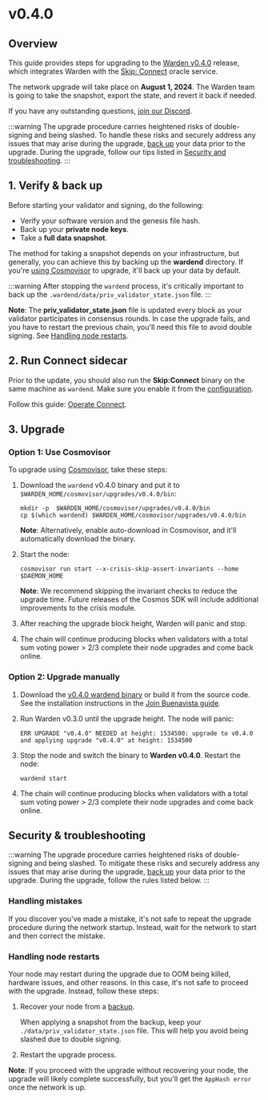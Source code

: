 ﻿---
sidebar_position: 1
---

# v0.4.0

## Overview

This guide provides steps for upgrading to the [Warden v0.4.0](https://github.com/warden-protocol/wardenprotocol/releases/tag/v0.4.0) release, which integrates Warden with the [Skip: Connect](https://docs.skip.build/connect/introduction) oracle service.

The network upgrade will take place on **August 1, 2024**. The Warden team is going to take the snapshot, export the state, and revert it back if needed.

If you have any outstanding questions, [join our Discord](https://discord.com/invite/warden).

:::warning
The upgrade procedure carries heightened risks of double-signing and being slashed. To handle these risks and securely address any issues that may arise during the upgrade, [back up](#1-verify--back-up) your data prior to the upgrade. During the upgrade, follow our tips listed in [Security and troubleshooting](#security--troubleshooting).
:::

## 1. Verify & back up

Before starting your validator and signing, do the following:

- Verify your software version and the genesis file hash.
- Back up your **private node keys**.
- Take a **full data snapshot**.

The method for taking a snapshot depends on your infrastructure, but generally, you can achieve this by backing up the **wardend** directory. If you're [using Cosmovisor](#option-1-use-cosmovisor) to upgrade, it'll back up your data by default.

:::warning
After stopping the `wardend` process, it's critically important to back up the `.wardend/data/priv_validator_state.json` file.
:::

**Note**: The **priv_validator_state.json** file is updated every block as your validator participates in consensus rounds. In case the upgrade fails, and you have to restart the previous chain, you'll need this file to avoid double signing. See [Handling node restarts](#handling-node-restarts).

## 2. Run Connect sidecar

Prior to the update, you should also run the **Skip:Connect** binary on the same machine as `wardend`. Make sure you enable it from the [configuration](/operate-a-node/operate-connect#3-configure-wardend).

Follow this guide: [Operate Connect](/operate-a-node/operate-connect).

## 3. Upgrade

### Option 1: Use Cosmovisor

To upgrade using [Cosmovisor](https://pkg.go.dev/cosmossdk.io/tools/cosmovisor), take these steps:

1. Download the `wardend` v0.4.0 binary and put it to `$WARDEN_HOME/cosmovisor/upgrades/v0.4.0/bin`:

   ```shell
   mkdir -p  $WARDEN_HOME/cosmovisor/upgrades/v0.4.0/bin
   cp $(which wardend) $WARDEN_HOME/cosmovisor/upgrades/v0.4.0/bin
   ```

   **Note**: Alternatively, enable auto-download in Cosmovisor, and it'll automatically download the binary.

2. Start the node:

   ```shell
   cosmovisor run start --x-crisis-skip-assert-invariants --home $DAEMON_HOME
   ```

   **Note**: We recommend skipping the invariant checks to reduce the upgrade time. Future releases of the Cosmos SDK will include additional improvements to the crisis module.

3. After reaching the upgrade block height, Warden will panic and stop.

4. The chain will continue producing blocks when validators with a total sum voting power > 2/3 complete their node upgrades and come back online.

### Option 2: Upgrade manually

1. Download the [v0.4.0 wardend binary](https://github.com/warden-protocol/wardenprotocol/releases/tag/v0.4.0) or build it from the source code. See the installation instructions in the [Join Buenavista guide](/operate-a-node/buenavista-testnet/join-buenavista#1-install).

2. Run Warden v0.3.0 until the upgrade height. The node will panic:

   ```shell
   ERR UPGRADE "v0.4.0" NEEDED at height: 1534500: upgrade to v0.4.0 and applying upgrade "v0.4.0" at height: 1534500
   ```

3. Stop the node and switch the binary to **Warden v0.4.0**. Restart the node:

   ```shell
   wardend start
   ```

4. The chain will continue producing blocks when validators with a total sum voting power > 2/3 complete their node upgrades and come back online.

## Security & troubleshooting

:::warning
The upgrade procedure carries heightened risks of double-signing and being slashed. To mitigate these risks and securely address any issues that may arise during the upgrade, [back up](#1-verify--back-up) your data prior to the upgrade. During the upgrade, follow the rules listed below.
:::

### Handling mistakes

If you discover you've made a mistake, it's not safe to repeat the upgrade procedure during the network startup. Instead, wait for the network to start and then correct the mistake.

### Handling node restarts

Your node may restart during the upgrade due to OOM being killed, hardware issues, and other reasons. In this case, it's not safe to proceed with the upgrade. Instead, follow these steps:

1. Recover your node from a [backup](#1-verify--back-up).

   When applying a snapshot from the backup, keep your `./data/priv_validator_state.json` file. This will help you avoid being slashed due to double signing.

2. Restart the upgrade process.

**Note**: If you proceed with the upgrade without recovering your node, the upgrade will likely complete successfully, but you'll get the `AppHash error` once the network is up.
